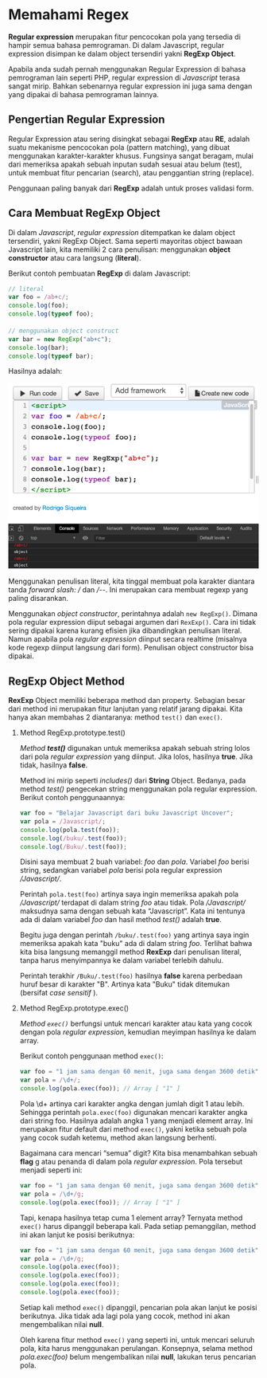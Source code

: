 # Memahami Regex

**Regular expression** merupakan fitur pencocokan pola yang tersedia di hampir semua bahasa pemrograman. Di dalam Javascript, regular expression disimpan ke dalam object tersendiri yakni **RegExp Object**.

Apabila anda sudah pernah menggunakan Regular Expression di bahasa pemrograman lain seperti PHP, regular expression di _Javascript_ terasa sangat mirip. Bahkan sebenarnya regular expression ini juga sama dengan yang dipakai di bahasa pemrograman lainnya.

## Pengertian Regular Expression

Regular Expression atau sering disingkat sebagai **RegExp** atau **RE**, adalah suatu mekanisme pencocokan pola (pattern matching), yang dibuat menggunakan karakter-karakter khusus. Fungsinya sangat beragam, mulai dari memeriksa apakah sebuah inputan sudah sesuai atau belum (test), untuk membuat fitur pencarian (search), atau penggantian string (replace).

Penggunaan paling banyak dari **RegExp** adalah untuk proses validasi form.

## Cara Membuat RegExp Object

Di dalam _Javascript_, _regular expression_ ditempatkan ke dalam object tersendiri, yakni RegExp Object. Sama seperti mayoritas object bawaan Javascript lain, kita memiliki 2 cara penulisan: menggunakan **object constructor** atau cara langsung (**literal**).

Berikut contoh pembuatan **RegExp** di dalam Javascript:

```js
// literal
var foo = /ab+c/;
console.log(foo);
console.log(typeof foo);

// menggunakan object construct
var bar = new RegExp("ab+c");
console.log(bar);
console.log(typeof bar);
```

Hasilnya adalah:

![regex](img/regex1.png)

Menggunakan penulisan literal, kita tinggal membuat pola karakter diantara tanda _forward slash: /_ dan _/_--. Ini merupakan cara membuat regexp yang paling disarankan.

Menggunakan _object constructor_, perintahnya adalah `new RegExp()`. Dimana pola regular expression diiput sebagai argumen dari `RexExp()`. Cara ini tidak sering dipakai karena kurang efisien jika dibandingkan penulisan literal. Namun apabila pola _regular expression_ diinput secara realtime (misalnya kode regexp diinput langsung dari form). Penulisan object constructor bisa dipakai.

## RegExp Object Method

**RexExp** Object memiliki beberapa method dan property. Sebagian besar dari method ini merupakan fitur lanjutan yang relatif jarang dipakai. Kita hanya akan membahas 2 diantaranya: method `test()` dan `exec()`.

1. Method RegExp.prototype.test()

   _Method **test()**_ digunakan untuk memeriksa apakah sebuah string lolos dari pola _regular expression_ yang diinput. Jika lolos, hasilnya **true**. Jika tidak, hasilnya **false**.

   Method ini mirip seperti _includes()_ dari **String** Object. Bedanya, pada method _test()_ pengecekan string menggunakan pola regular expression. Berikut contoh penggunaannya:

   ```js
   var foo = "Belajar Javascript dari buku Javascript Uncover";
   var pola = /Javascript/;
   console.log(pola.test(foo));
   console.log(/buku/.test(foo));
   console.log(/Buku/.test(foo));
   ```

   Disini saya membuat 2 buah variabel: _foo_ dan _pola_. Variabel _foo_ berisi string, sedangkan variabel _pola_ berisi pola regular expression _/Javascript/_.

   Perintah `pola.test(foo)` artinya saya ingin memeriksa apakah pola _/Javascript/_ terdapat di dalam string _foo_ atau tidak. Pola _/Javascript/_ maksudnya sama dengan sebuah kata “Javascript”. Kata ini tentunya ada di dalam variabel _foo_ dan hasil method _test()_ adalah **true**.

   Begitu juga dengan perintah `/buku/.test(foo)` yang artinya saya ingin memeriksa apakah kata "buku" ada di dalam string _foo_. Terlihat bahwa kita bisa langsung memanggil method **RexExp** dari penulisan literal, tanpa harus menyimpannya ke dalam variabel terlebih dahulu.

   Perintah terakhir `/Buku/.test(foo)` hasilnya **false** karena perbedaan huruf besar di karakter "B". Artinya kata "Buku" tidak ditemukan (bersifat _case sensitif_ ).

2. Method RegExp.prototype.exec()

   _Method `exec()`_ berfungsi untuk mencari karakter atau kata yang cocok dengan pola *regular expression*, kemudian meyimpan hasilnya ke dalam array.

   Berikut contoh penggunaan method `exec()`:

   ```js
   var foo = "1 jam sama dengan 60 menit, juga sama dengan 3600 detik";
   var pola = /\d+/;
   console.log(pola.exec(foo)); // Array [ "1" ]
   ```

   Pola \d+ artinya cari karakter angka dengan jumlah digit 1 atau lebih. Sehingga perintah `pola.exec(foo)` digunakan mencari karakter angka dari string foo. Hasilnya adalah angka 1 yang menjadi element array. Ini merupakan fitur default dari method `exec()`, yakni ketika sebuah pola yang cocok sudah ketemu, method akan langsung berhenti.

   Bagaimana cara mencari “semua” digit? Kita bisa menambahkan sebuah **flag** g atau penanda di dalam pola _regular expression_. Pola tersebut menjadi seperti ini:

   ```js
   var foo = "1 jam sama dengan 60 menit, juga sama dengan 3600 detik";
   var pola = /\d+/g;
   console.log(pola.exec(foo)); // Array [ "1" ]
   ```

   Tapi, kenapa hasilnya tetap cuma 1 element array? Ternyata method `exec()` harus dipanggil beberapa kali. Pada setiap pemanggilan, method ini akan lanjut ke posisi berikutnya:

   ```js
   var foo = "1 jam sama dengan 60 menit, juga sama dengan 3600 detik";
   var pola = /\d+/g;
   console.log(pola.exec(foo));
   console.log(pola.exec(foo));
   console.log(pola.exec(foo));
   console.log(pola.exec(foo));
   ```

   Setiap kali method `exec()` dipanggil, pencarian pola akan lanjut ke posisi berikutnya. Jika tidak ada lagi pola yang cocok, method ini akan mengembalikan nilai **null**.

   Oleh karena fitur method `exec()` yang seperti ini, untuk mencari seluruh pola, kita harus menggunakan perulangan. Konsepnya, selama method _pola.exec(foo)_ belum mengembalikan nilai **null**, lakukan terus pencarian pola.
